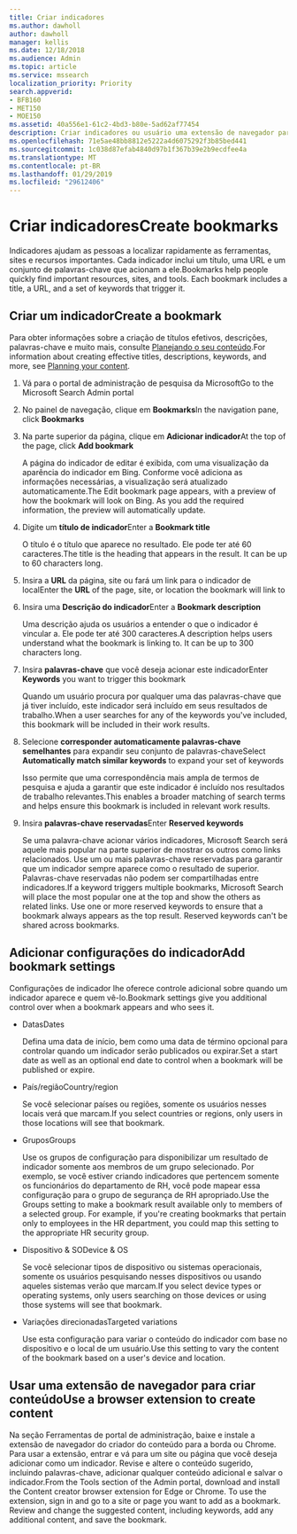 ```yaml
---
title: Criar indicadores
ms.author: dawholl
author: dawholl
manager: kellis
ms.date: 12/18/2018
ms.audience: Admin
ms.topic: article
ms.service: mssearch
localization_priority: Priority
search.appverid:
- BFB160
- MET150
- MOE150
ms.assetid: 40a556e1-61c2-4bd3-b80e-5ad62af77454
description: Criar indicadores ou usuário uma extensão de navegador para adicioná-los à suas resultados de trabalho do Microsoft Search
ms.openlocfilehash: 71e5ae48bb8812e5222a4d6075292f3b85bed441
ms.sourcegitcommit: 1c038d87efab4840d97b1f367b39e2b9ecdfee4a
ms.translationtype: MT
ms.contentlocale: pt-BR
ms.lasthandoff: 01/29/2019
ms.locfileid: "29612406"
---
```

# <a name="create-bookmarks"></a><span data-ttu-id="aedc8-103">Criar indicadores</span><span class="sxs-lookup"><span data-stu-id="aedc8-103">Create bookmarks</span></span>

<span data-ttu-id="aedc8-p101">Indicadores ajudam as pessoas a localizar rapidamente as ferramentas, sites e recursos importantes. Cada indicador inclui um título, uma URL e um conjunto de palavras-chave que acionam a ele.</span><span class="sxs-lookup"><span data-stu-id="aedc8-p101">Bookmarks help people quickly find important resources, sites, and tools. Each bookmark includes a title, a URL, and a set of keywords that trigger it.</span></span>
  
## <a name="create-a-bookmark"></a><span data-ttu-id="aedc8-106">Criar um indicador</span><span class="sxs-lookup"><span data-stu-id="aedc8-106">Create a bookmark</span></span>

<span data-ttu-id="aedc8-107">Para obter informações sobre a criação de títulos efetivos, descrições, palavras-chave e muito mais, consulte [Planejando o seu conteúdo](plan-your-content.md).</span><span class="sxs-lookup"><span data-stu-id="aedc8-107">For information about creating effective titles, descriptions, keywords, and more, see [Planning your content](plan-your-content.md).</span></span>
  
1. <span data-ttu-id="aedc8-108">Vá para o portal de administração de pesquisa da Microsoft</span><span class="sxs-lookup"><span data-stu-id="aedc8-108">Go to the Microsoft Search Admin portal</span></span>
    
2. <span data-ttu-id="aedc8-109">No painel de navegação, clique em **Bookmarks**</span><span class="sxs-lookup"><span data-stu-id="aedc8-109">In the navigation pane, click **Bookmarks**</span></span>
    
3. <span data-ttu-id="aedc8-110">Na parte superior da página, clique em **Adicionar indicador**</span><span class="sxs-lookup"><span data-stu-id="aedc8-110">At the top of the page, click **Add bookmark**</span></span>
    
    <span data-ttu-id="aedc8-p102">A página do indicador de editar é exibida, com uma visualização da aparência do indicador em Bing. Conforme você adiciona as informações necessárias, a visualização será atualizado automaticamente.</span><span class="sxs-lookup"><span data-stu-id="aedc8-p102">The Edit bookmark page appears, with a preview of how the bookmark will look on Bing. As you add the required information, the preview will automatically update.</span></span>
    
4. <span data-ttu-id="aedc8-113">Digite um **título de indicador**</span><span class="sxs-lookup"><span data-stu-id="aedc8-113">Enter a **Bookmark title**</span></span>
    
    <span data-ttu-id="aedc8-p103">O título é o título que aparece no resultado. Ele pode ter até 60 caracteres.</span><span class="sxs-lookup"><span data-stu-id="aedc8-p103">The title is the heading that appears in the result. It can be up to 60 characters long.</span></span>
    
5. <span data-ttu-id="aedc8-116">Insira a **URL** da página, site ou fará um link para o indicador de local</span><span class="sxs-lookup"><span data-stu-id="aedc8-116">Enter the **URL** of the page, site, or location the bookmark will link to</span></span> 
    
6. <span data-ttu-id="aedc8-117">Insira uma **Descrição do indicador**</span><span class="sxs-lookup"><span data-stu-id="aedc8-117">Enter a **Bookmark description**</span></span>
    
    <span data-ttu-id="aedc8-p104">Uma descrição ajuda os usuários a entender o que o indicador é vincular a. Ele pode ter até 300 caracteres.</span><span class="sxs-lookup"><span data-stu-id="aedc8-p104">A description helps users understand what the bookmark is linking to. It can be up to 300 characters long.</span></span>
    
7. <span data-ttu-id="aedc8-120">Insira **palavras-chave** que você deseja acionar este indicador</span><span class="sxs-lookup"><span data-stu-id="aedc8-120">Enter **Keywords** you want to trigger this bookmark</span></span> 
    
    <span data-ttu-id="aedc8-121">Quando um usuário procura por qualquer uma das palavras-chave que já tiver incluído, este indicador será incluído em seus resultados de trabalho.</span><span class="sxs-lookup"><span data-stu-id="aedc8-121">When a user searches for any of the keywords you've included, this bookmark will be included in their work results.</span></span>
    
8. <span data-ttu-id="aedc8-122">Selecione **corresponder automaticamente palavras-chave semelhantes** para expandir seu conjunto de palavras-chave</span><span class="sxs-lookup"><span data-stu-id="aedc8-122">Select **Automatically match similar keywords** to expand your set of keywords</span></span> 
    
    <span data-ttu-id="aedc8-123">Isso permite que uma correspondência mais ampla de termos de pesquisa e ajuda a garantir que este indicador é incluído nos resultados de trabalho relevantes.</span><span class="sxs-lookup"><span data-stu-id="aedc8-123">This enables a broader matching of search terms and helps ensure this bookmark is included in relevant work results.</span></span>
    
9. <span data-ttu-id="aedc8-124">Insira **palavras-chave reservadas**</span><span class="sxs-lookup"><span data-stu-id="aedc8-124">Enter **Reserved keywords**</span></span>
    
    <span data-ttu-id="aedc8-p105">Se uma palavra-chave acionar vários indicadores, Microsoft Search será aquele mais popular na parte superior de mostrar os outros como links relacionados. Use um ou mais palavras-chave reservadas para garantir que um indicador sempre aparece como o resultado de superior. Palavras-chave reservadas não podem ser compartilhadas entre indicadores.</span><span class="sxs-lookup"><span data-stu-id="aedc8-p105">If a keyword triggers multiple bookmarks, Microsoft Search will place the most popular one at the top and show the others as related links. Use one or more reserved keywords to ensure that a bookmark always appears as the top result. Reserved keywords can't be shared across bookmarks.</span></span>
    
## <a name="add-bookmark-settings"></a><span data-ttu-id="aedc8-128">Adicionar configurações do indicador</span><span class="sxs-lookup"><span data-stu-id="aedc8-128">Add bookmark settings</span></span>

<span data-ttu-id="aedc8-129">Configurações de indicador lhe oferece controle adicional sobre quando um indicador aparece e quem vê-lo.</span><span class="sxs-lookup"><span data-stu-id="aedc8-129">Bookmark settings give you additional control over when a bookmark appears and who sees it.</span></span>
  
- <span data-ttu-id="aedc8-130">Datas</span><span class="sxs-lookup"><span data-stu-id="aedc8-130">Dates</span></span>
    
    <span data-ttu-id="aedc8-131">Defina uma data de início, bem como uma data de término opcional para controlar quando um indicador serão publicados ou expirar.</span><span class="sxs-lookup"><span data-stu-id="aedc8-131">Set a start date as well as an optional end date to control when a bookmark will be published or expire.</span></span> 
    
- <span data-ttu-id="aedc8-132">País/região</span><span class="sxs-lookup"><span data-stu-id="aedc8-132">Country/region</span></span>
    
    <span data-ttu-id="aedc8-133">Se você selecionar países ou regiões, somente os usuários nesses locais verá que marcam.</span><span class="sxs-lookup"><span data-stu-id="aedc8-133">If you select countries or regions, only users in those locations will see that bookmark.</span></span>
    
- <span data-ttu-id="aedc8-134">Grupos</span><span class="sxs-lookup"><span data-stu-id="aedc8-134">Groups</span></span>
    
    <span data-ttu-id="aedc8-p106">Use os grupos de configuração para disponibilizar um resultado de indicador somente aos membros de um grupo selecionado. Por exemplo, se você estiver criando indicadores que pertencem somente os funcionários do departamento de RH, você pode mapear essa configuração para o grupo de segurança de RH apropriado.</span><span class="sxs-lookup"><span data-stu-id="aedc8-p106">Use the Groups setting to make a bookmark result available only to members of a selected group. For example, if you're creating bookmarks that pertain only to employees in the HR department, you could map this setting to the appropriate HR security group.</span></span>
    
- <span data-ttu-id="aedc8-137">Dispositivo &amp; SO</span><span class="sxs-lookup"><span data-stu-id="aedc8-137">Device &amp; OS</span></span>
    
    <span data-ttu-id="aedc8-138">Se você selecionar tipos de dispositivo ou sistemas operacionais, somente os usuários pesquisando nesses dispositivos ou usando aqueles sistemas verão que marcam.</span><span class="sxs-lookup"><span data-stu-id="aedc8-138">If you select device types or operating systems, only users searching on those devices or using those systems will see that bookmark.</span></span>
    
- <span data-ttu-id="aedc8-139">Variações direcionadas</span><span class="sxs-lookup"><span data-stu-id="aedc8-139">Targeted variations</span></span>
    
    <span data-ttu-id="aedc8-140">Use esta configuração para variar o conteúdo do indicador com base no dispositivo e o local de um usuário.</span><span class="sxs-lookup"><span data-stu-id="aedc8-140">Use this setting to vary the content of the bookmark based on a user's device and location.</span></span>
    
## <a name="use-a-browser-extension-to-create-content"></a><span data-ttu-id="aedc8-141">Usar uma extensão de navegador para criar conteúdo</span><span class="sxs-lookup"><span data-stu-id="aedc8-141">Use a browser extension to create content</span></span>

<span data-ttu-id="aedc8-p107">Na seção Ferramentas de portal de administração, baixe e instale a extensão de navegador do criador do conteúdo para a borda ou Chrome. Para usar a extensão, entrar e vá para um site ou página que você deseja adicionar como um indicador. Revise e altere o conteúdo sugerido, incluindo palavras-chave, adicionar qualquer conteúdo adicional e salvar o indicador.</span><span class="sxs-lookup"><span data-stu-id="aedc8-p107">From the Tools section of the Admin portal, download and install the Content creator browser extension for Edge or Chrome. To use the extension, sign in and go to a site or page you want to add as a bookmark. Review and change the suggested content, including keywords, add any additional content, and save the bookmark.</span></span>